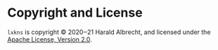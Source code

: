 # Copyright and License

`lxkns` is copyright © 2020‒21 Harald Albrecht, and licensed under the [Apache
License, Version 2.0](https://www.apache.org/licenses/LICENSE-2.0).
